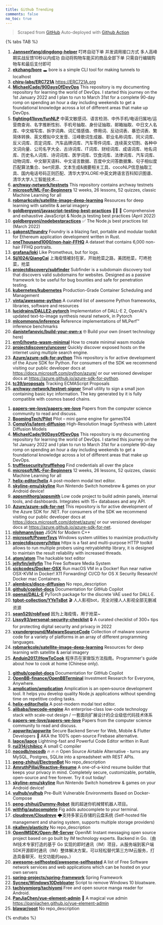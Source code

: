 ```yaml
---
title: Github Trending
comments: false
no_toc: true
---
```


> Scraped from [GitHub](https://github.com/trending)
Auto-deployed with [Github Action](https://docs.github.com/en/actions)

{% tabs TAB %}
<!-- tab Daily -->
1. [**JannsenYang/dingdong-helper**](https://github.com/JannsenYang/dingdong-helper)
叮咚自动下单 并发调用接口方式 多人高峰期实战反馈10秒以内成功 自动将购物车能买的商品全部下单 只需自行编辑购物车和最后支付即可
2. [**ekzhang/bore**](https://github.com/ekzhang/bore)
🕳 bore is a simple CLI tool for making tunnels to localhost
3. [**chiru-labs/ERC721A**](https://github.com/chiru-labs/ERC721A)
https://ERC721A.org
4. [**MichaelCade/90DaysOfDevOps**](https://github.com/MichaelCade/90DaysOfDevOps)
This repository is my documenting repository for learning the world of DevOps. I started this journey on the 1st January 2022 and I plan to run to March 31st for a complete 90-day romp on spending an hour a day including weekends to get a foundational knowledge across a lot of different areas that make up DevOps.
5. [**fighting41love/funNLP**](https://github.com/fighting41love/funNLP)
中英文敏感词、语言检测、中外手机/电话归属地/运营商查询、名字推断性别、手机号抽取、身份证抽取、邮箱抽取、中日文人名库、中文缩写库、拆字词典、词汇情感值、停用词、反动词表、暴恐词表、繁简体转换、英文模拟中文发音、汪峰歌词生成器、职业名称词库、同义词库、反义词库、否定词库、汽车品牌词库、汽车零件词库、连续英文切割、各种中文词向量、公司名字大全、古诗词库、IT词库、财经词库、成语词库、地名词库、历史名人词库、诗词词库、医学词库、饮食词库、法律词库、汽车词库、动物词库、中文聊天语料、中文谣言数据、百度中文问答数据集、句子相似度匹配算法集合、bert资源、文本生成&摘要相关工具、cocoNLP信息抽取工具、国内电话号码正则匹配、清华大学XLORE:中英文跨语言百科知识图谱、清华大学人工智能技术…
6. [**archway-network/testnets**](https://github.com/archway-network/testnets)
This repository contains archway testnets
7. [**microsoft/ML-For-Beginners**](https://github.com/microsoft/ML-For-Beginners)
12 weeks, 26 lessons, 52 quizzes, classic Machine Learning for all
8. [**robmarkcole/satellite-image-deep-learning**](https://github.com/robmarkcole/satellite-image-deep-learning)
Resources for deep learning with satellite & aerial imagery
9. [**goldbergyoni/javascript-testing-best-practices**](https://github.com/goldbergyoni/javascript-testing-best-practices)
📗🌐 🚢 Comprehensive and exhaustive JavaScript & Node.js testing best practices (April 2022)
10. [**goldbergyoni/nodebestpractices**](https://github.com/goldbergyoni/nodebestpractices)
✅ The Node.js best practices list (March 2022)
11. [**gakonst/foundry**](https://github.com/gakonst/foundry)
Foundry is a blazing fast, portable and modular toolkit for Ethereum application development written in Rust.
12. [**oneThousand1000/non-hair-FFHQ**](https://github.com/oneThousand1000/non-hair-FFHQ)
A dataset that contains 6,000 non-hair FFHQ portraits.
13. [**grafana/loki**](https://github.com/grafana/loki)
Like Prometheus, but for logs.
14. [**Sjj1024/QiangCai**](https://github.com/Sjj1024/QiangCai)
上海疫情被封在家，开始抢菜之路，美团抢菜，叮咚抢菜，抢菜
15. [**projectdiscovery/subfinder**](https://github.com/projectdiscovery/subfinder)
Subfinder is a subdomain discovery tool that discovers valid subdomains for websites. Designed as a passive framework to be useful for bug bounties and safe for penetration testing.
16. [**kubernetes/kubernetes**](https://github.com/kubernetes/kubernetes)
Production-Grade Container Scheduling and Management
17. [**vinta/awesome-python**](https://github.com/vinta/awesome-python)
A curated list of awesome Python frameworks, libraries, software and resources
18. [**lucidrains/DALLE2-pytorch**](https://github.com/lucidrains/DALLE2-pytorch)
Implementation of DALL-E 2, OpenAI's updated text-to-image synthesis neural network, in Pytorch
19. [**mlcommons/inference**](https://github.com/mlcommons/inference)
Reference implementations of MLPerf™ inference benchmarks
20. [**danistefanovic/build-your-own-x**](https://github.com/danistefanovic/build-your-own-x)
🤓 Build your own (insert technology here)
21. [**ern0/howto-wasm-minimal**](https://github.com/ern0/howto-wasm-minimal)
How to create minimal wasm module
22. [**projectdiscovery/uncover**](https://github.com/projectdiscovery/uncover)
Quickly discover exposed hosts on the internet using multiple search engine.
23. [**Azure/azure-sdk-for-python**](https://github.com/Azure/azure-sdk-for-python)
This repository is for active development of the Azure SDK for Python. For consumers of the SDK we recommend visiting our public developer docs at https://docs.microsoft.com/python/azure/ or our versioned developer docs at https://azure.github.io/azure-sdk-for-python.
24. [**tc39/proposals**](https://github.com/tc39/proposals)
Tracking ECMAScript Proposals
25. [**archway-network/testnet-signer**](https://github.com/archway-network/testnet-signer)
Small utility to sign a small json containing basic kyc information. The key generated by it is fully compatible with cosmos based chains.
<!-- endtab -->
<!-- tab Weekly -->
1. [**papers-we-love/papers-we-love**](https://github.com/papers-we-love/papers-we-love)
Papers from the computer science community to read and discuss.
2. [**BoomingTech/Pilot**](https://github.com/BoomingTech/Pilot)
Pilot – mini game engine for games104
3. [**CompVis/latent-diffusion**](https://github.com/CompVis/latent-diffusion)
High-Resolution Image Synthesis with Latent Diffusion Models
4. [**MichaelCade/90DaysOfDevOps**](https://github.com/MichaelCade/90DaysOfDevOps)
This repository is my documenting repository for learning the world of DevOps. I started this journey on the 1st January 2022 and I plan to run to March 31st for a complete 90-day romp on spending an hour a day including weekends to get a foundational knowledge across a lot of different areas that make up DevOps.
5. [**trufflesecurity/trufflehog**](https://github.com/trufflesecurity/trufflehog)
Find credentials all over the place
6. [**microsoft/ML-For-Beginners**](https://github.com/microsoft/ML-For-Beginners)
12 weeks, 26 lessons, 52 quizzes, classic Machine Learning for all
7. [**helix-editor/helix**](https://github.com/helix-editor/helix)
A post-modern modal text editor.
8. [**skyline-emu/skyline**](https://github.com/skyline-emu/skyline)
Run Nintendo Switch homebrew & games on your Android device!
9. [**appsmithorg/appsmith**](https://github.com/appsmithorg/appsmith)
Low code project to build admin panels, internal tools, and dashboards. Integrates with 15+ databases and any API.
10. [**Azure/azure-sdk-for-net**](https://github.com/Azure/azure-sdk-for-net)
This repository is for active development of the Azure SDK for .NET. For consumers of the SDK we recommend visiting our public developer docs at https://docs.microsoft.com/dotnet/azure/ or our versioned developer docs at https://azure.github.io/azure-sdk-for-net.
11. [**nlohmann/json**](https://github.com/nlohmann/json)
JSON for Modern C++
12. [**microsoft/PowerToys**](https://github.com/microsoft/PowerToys)
Windows system utilities to maximize productivity
13. [**projectdiscovery/httpx**](https://github.com/projectdiscovery/httpx)
httpx is a fast and multi-purpose HTTP toolkit allows to run multiple probers using retryablehttp library, it is designed to maintain the result reliability with increased threads.
14. [**atom/atom**](https://github.com/atom/atom)
The hackable text editor
15. [**jellyfin/jellyfin**](https://github.com/jellyfin/jellyfin)
The Free Software Media System
16. [**sickcodes/Docker-OSX**](https://github.com/sickcodes/Docker-OSX)
Run macOS VM in a Docker! Run near native OSX-KVM in Docker! X11 Forwarding! CI/CD for OS X Security Research! Docker mac Containers.
17. [**alembics/disco-diffusion**](https://github.com/alembics/disco-diffusion)
No repo_description
18. [**github/copilot-docs**](https://github.com/github/copilot-docs)
Documentation for GitHub Copilot
19. [**openai/DALL-E**](https://github.com/openai/DALL-E)
PyTorch package for the discrete VAE used for DALL·E.
20. [**tgbot-collection/YYeTsBot**](https://github.com/tgbot-collection/YYeTsBot)
🎬 人人影视bot，完全对接人人影视全部无删减资源
21. [**sean529/robFood**](https://github.com/sean529/robFood)
因为上海疫情，用于抢菜~
22. [**Lissy93/personal-security-checklist**](https://github.com/Lissy93/personal-security-checklist)
🔒 A curated checklist of 300+ tips for protecting digital security and privacy in 2022
23. [**vxunderground/MalwareSourceCode**](https://github.com/vxunderground/MalwareSourceCode)
Collection of malware source code for a variety of platforms in an array of different programming languages.
24. [**robmarkcole/satellite-image-deep-learning**](https://github.com/robmarkcole/satellite-image-deep-learning)
Resources for deep learning with satellite & aerial imagery
25. [**Anduin2017/HowToCook**](https://github.com/Anduin2017/HowToCook)
程序员在家做饭方法指南。Programmer's guide about how to cook at home (Chinese only).
<!-- endtab -->
<!-- tab Monthly -->
1. [**github/copilot-docs**](https://github.com/github/copilot-docs)
Documentation for GitHub Copilot
2. [**OpenBB-finance/OpenBBTerminal**](https://github.com/OpenBB-finance/OpenBBTerminal)
Investment Research for Everyone, Anywhere.
3. [**amplication/amplication**](https://github.com/amplication/amplication)
Amplication is an open‑source development tool. It helps you develop quality Node.js applications without spending time on repetitive coding tasks.
4. [**helix-editor/helix**](https://github.com/helix-editor/helix)
A post-modern modal text editor.
5. [**alibaba/lowcode-engine**](https://github.com/alibaba/lowcode-engine)
An enterprise-class low-code technology stack with scale-out design / 一套面向扩展设计的企业级低代码技术体系
6. [**papers-we-love/papers-we-love**](https://github.com/papers-we-love/papers-we-love)
Papers from the computer science community to read and discuss.
7. [**appwrite/appwrite**](https://github.com/appwrite/appwrite)
Secure Backend Server for Web, Mobile & Flutter Developers 🚀 AKA the 100% open-source Firebase alternative.
8. [**lapce/lapce**](https://github.com/lapce/lapce)
Lightning-fast and Powerful Code Editor written in Rust
9. [**rui314/chibicc**](https://github.com/rui314/chibicc)
A small C compiler
10. [**nocodb/nocodb**](https://github.com/nocodb/nocodb)
🔥 🔥 🔥 Open Source Airtable Alternative - turns any MySQL, Postgres, SQLite into a spreadsheet with REST APIs.
11. [**peng-zhihui/ElectronBot**](https://github.com/peng-zhihui/ElectronBot)
No repo_description
12. [**AmruthPillai/Reactive-Resume**](https://github.com/AmruthPillai/Reactive-Resume)
A one-of-a-kind resume builder that keeps your privacy in mind. Completely secure, customizable, portable, open-source and free forever. Try it out today!
13. [**skyline-emu/skyline**](https://github.com/skyline-emu/skyline)
Run Nintendo Switch homebrew & games on your Android device!
14. [**vulhub/vulhub**](https://github.com/vulhub/vulhub)
Pre-Built Vulnerable Environments Based on Docker-Compose
15. [**peng-zhihui/Dummy-Robot**](https://github.com/peng-zhihui/Dummy-Robot)
我的超迷你机械臂机器人项目。
16. [**withfig/autocomplete**](https://github.com/withfig/autocomplete)
Fig adds autocomplete to your terminal.
17. [**cloudreve/Cloudreve**](https://github.com/cloudreve/Cloudreve)
🌩支持多家云存储的云盘系统 (Self-hosted file management and sharing system, supports multiple storage providers)
18. [**nkallen/plasticity**](https://github.com/nkallen/plasticity)
No repo_description
19. [**OpenIMSDK/Open-IM-Server**](https://github.com/OpenIMSDK/Open-IM-Server)
OpenIM: Instant messaging open source project based on go built by IM technology experts. Backend in Go.（由IM技术专家打造的基于 Go 实现的即时通讯（IM）项目，从服务端到客户端SDK开源即时通讯（IM）整体解决方案，可以轻松替代第三方IM云服务，打造具备聊天、社交功能的app。）
20. [**awesome-selfhosted/awesome-selfhosted**](https://github.com/awesome-selfhosted/awesome-selfhosted)
A list of Free Software network services and web applications which can be hosted on your own servers
21. [**spring-projects/spring-framework**](https://github.com/spring-projects/spring-framework)
Spring Framework
22. [**Sycnex/Windows10Debloater**](https://github.com/Sycnex/Windows10Debloater)
Script to remove Windows 10 bloatware.
23. [**tachiyomiorg/tachiyomi**](https://github.com/tachiyomiorg/tachiyomi)
Free and open source manga reader for Android.
24. [**PanJiaChen/vue-element-admin**](https://github.com/PanJiaChen/vue-element-admin)
🎉 A magical vue admin https://panjiachen.github.io/vue-element-admin
25. [**blawar/ooot**](https://github.com/blawar/ooot)
No repo_description
<!-- endtab -->
{% endtabs %}
